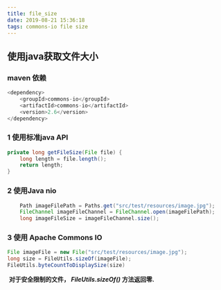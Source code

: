```yaml
---
title: file_size
date: 2019-08-21 15:36:18
tags: commons-io file size
---
```


## 使用java获取文件大小

### maven 依赖

```java
<dependency>
    <groupId>commons-io</groupId>
    <artifactId>commons-io</artifactId>
    <version>2.6</version>
</dependency>
```

### 1   使用标准java API

```java
private long getFileSize(File file) {
    long length = file.length();
    return length;
}
```

### 2  使用Java  nio

```java
    Path imageFilePath = Paths.get("src/test/resources/image.jpg");
    FileChannel imageFileChannel = FileChannel.open(imageFilePath);
    long imageFileSize = imageFileChannel.size();
```

### 3   使用    Apache Commons IO

```java
File imageFile = new File("src/test/resources/image.jpg");
long size = FileUtils.sizeOf(imageFile);
FileUtils.byteCountToDisplaySize(size)
```

​		**对于安全限制的文件，  *FileUtils.sizeOf()* 方法返回零.**